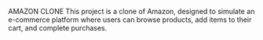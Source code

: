 AMAZON CLONE
This project is a clone of Amazon, designed to simulate an e-commerce platform where users can browse products, add items to their cart, and complete purchases.
